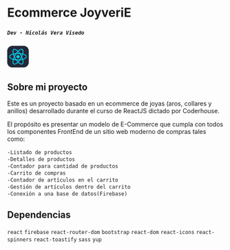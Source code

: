 # Ecommerce JoyveriE

##### `Dev - Nicolás Vera Visedo`

<img src="https://raw.githubusercontent.com/tandpfun/skill-icons/65dea6c4eaca7da319e552c09f4cf5a9a8dab2c8/icons/React-Dark.svg" width="50" />

## Sobre mi proyecto

Este es un proyecto basado en un ecommerce de joyas (aros, collares y anillos) desarrollado durante el curso de ReactJS dictado por Coderhouse.

El propósito es presentar un modelo de E-Commerce que cumpla con todos los componentes FrontEnd de un sitio web moderno de compras tales como:

    -Listado de productos
    -Detalles de productos
    -Contador para cantidad de productos 
    -Carrito de compras
    -Contador de artículos en el carrito
    -Gestión de artículos dentro del carrito
    -Conexión a una base de datos(Firebase) 

## Dependencias

`react` `firebase` `react-router-dom` `bootstrap` `react-dom` `react-icons` `react-spinners` `react-toastify` `sass` `yup`
